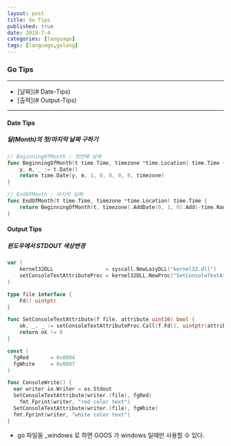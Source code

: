```yaml
---
layout: post
title: Go Tips
published: true
date: 2018-7-4
categories: [language]
tags: [language,golang]
---
```


### Go Tips
---
* [날짜](# Date-Tips)
* [출력](# Output-Tips)

---
#### Date Tips
##### 달(Month)의 첫/마지막 날짜 구하기
``` go
// BeginningOfMonth : 첫번째 날짜
func BeginningOfMonth(t time.Time, timezone *time.Location) time.Time {
	y, m, _ := t.Date()
	return time.Date(y, m, 1, 0, 0, 0, 0, timezone)
}
```

``` go
// EndOfMonth : 마지막 날짜
func EndOfMonth(t time.Time, timezone *time.Location) time.Time {
	return BeginningOfMonth(t, timezone).AddDate(0, 1, 0).Add(-time.Nanosecond)
}
```

#### Output Tips
##### 윈도우에서 STDOUT 색상변경
```go
var (
	kernel32DLL                 = syscall.NewLazyDLL("kernel32.dll")
	setConsoleTextAttributeProc = kernel32DLL.NewProc("SetConsoleTextAttribute")
)

type file interface {
	Fd() uintptr
}

func SetConsoleTextAttribute(f file, attribute uint16) bool {
	ok, _, _ := setConsoleTextAttributeProc.Call(f.Fd(), uintptr(attribute), 0)
	return ok != 0
}

const (
  fgRed       = 0x0004
  fgWhite     = 0x0007
)

func ConsoleWrite() {
  var writer io.Writer = os.Stdout
  SetConsoleTextAttribute(writer.(file), fgRed)
	fmt.Fprint(writer, "red color text")
  SetConsoleTextAttribute(writer.(file), fgWhite)
  fmt.Fprint(writer, "white color text")
}
```
* go 파일을 _windows 로 하면 GOOS 가 windows 일때만 사용할 수 있다.
